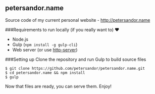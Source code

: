 petersandor.name
----------------

Source code of my current personal website - http://petersandor.name

###Requirements to run locally (if you really want to) :heart:
- Node.js
- Gulp (`npm install -g gulp-cli`)
- Web server (or use [http-server](https://github.com/indexzero/http-server))

###Setting up
Clone the repository and run Gulp to build source files
```
$ git clone https://github.com/petersandor/petersandor.name.git
$ cd petersandor.name && npm install
$ gulp
```

Now that files are ready, you can serve them. Enjoy!

